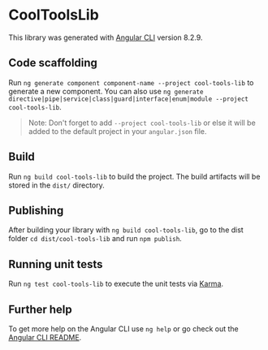 # CoolToolsLib

This library was generated with [Angular CLI](https://github.com/angular/angular-cli) version 8.2.9.

## Code scaffolding

Run `ng generate component component-name --project cool-tools-lib` to generate a new component. You can also use `ng generate directive|pipe|service|class|guard|interface|enum|module --project cool-tools-lib`.
> Note: Don't forget to add `--project cool-tools-lib` or else it will be added to the default project in your `angular.json` file. 

## Build

Run `ng build cool-tools-lib` to build the project. The build artifacts will be stored in the `dist/` directory.

## Publishing

After building your library with `ng build cool-tools-lib`, go to the dist folder `cd dist/cool-tools-lib` and run `npm publish`.

## Running unit tests

Run `ng test cool-tools-lib` to execute the unit tests via [Karma](https://karma-runner.github.io).

## Further help

To get more help on the Angular CLI use `ng help` or go check out the [Angular CLI README](https://github.com/angular/angular-cli/blob/master/README.md).
